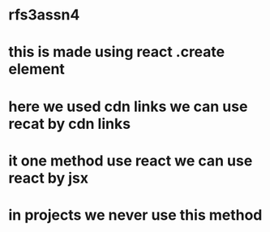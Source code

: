 # rfs3assn4

# this is made using react .create element 
# here we used cdn links we can use recat by cdn links 
# it one method use react we can use react by jsx 
# in projects we never use this method 
